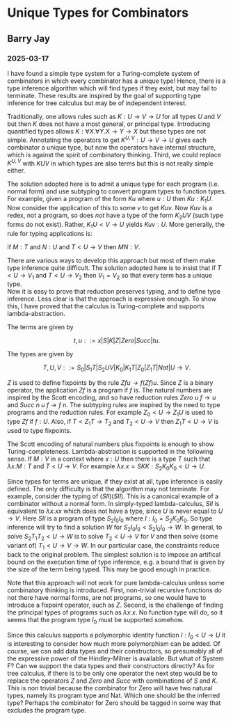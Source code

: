 # Unique Types for Combinators
## Barry Jay
### 2025-03-17

I have found a simple type system for a Turing-complete system of combinators in which every combinator has a unique type! 
Hence, there is a type inference algorithm which will find types if they exist, but may fail to terminate. 
These results are inspired by the goal of supporting type inference for tree calculus but may be of independent interest. 

Traditionally, one allows rules such as $K : U\to V \to U$ for all types $U$ and $V$ but then $K$ does not have a most general, or principal type. 
Introducing quantified types allows $K : \forall X.\forall Y. X \to Y \to X$ but these types are not simple. 
Annotating the operators to get $K^{U,V} : U\to V\to U$ gives each combinator a unique type, but now the operators have internal structure, which is against the spirit of combinatory thinking. 
Third, we could replace $K^{U,V}$ with $K U V$ in which types are also terms but this is not really simple either. 

The solution adopted here is to admit a unique type for each program (i.e. normal form) and use subtyping to convert program types to function types. 
For example, given a program of the form $Ku$ where $u:U$ then $Ku : K_1 U$. Now consider the application of this to some $v$ to get $Kuv$. 
Now $Kuv$ is a redex, not a program, so does *not* have a type of the form $K_2 UV$ (such type forms do not exist). 
Rather, $K_1 U < V \to U$ yields $Kuv : U$. More generally, the rule for typing applications is: 

if $M : T$ and $N:U$ and $T< U \to V$ then $MN : V$. 

There are various ways to develop this approach but most of them make type inference quite difficult. 
The solution adopted here is to insist that if $T< U \to V_1$ and $T< U\to V_2$ then $V_1 = V_2$ so that every term has a unique type.   
Now it is easy to prove that reduction preserves typing, and to define type inference. Less clear is that the approach is expressive enough. 
To show this, I have proved that the calculus is Turing-complete and supports lambda-abstraction. 

The terms are given by 

$$ t,u ::= x | S | K | Z | Zero | Succ | t u . $$

The types are given by 

$$ T,U,V ::= S_0 | S_1 T | S_2 U V | K_0 | K_1 T | Z_0 | Z_1 T | Nat | U \to V . $$ 

$Z$ is used to define fixpoints by the rule $Z f u \to f (Z f) u$. Since $Z$ is a binary operator, the application $Z f$ is a program if $f$ is. 
The natural numbers are inspired by the Scott encoding, and so have reduction rules $Zero\ u\ f \to u$ and $Succ\ n\ u\ f \to f\ n$. 
The subtyping rules are inspired by the need to type programs and the reduction rules. For example $Z_0 < U \to Z_1 U$ is used to type $Z f$ if $f:U$. 
Also, if $T < Z_1 T \to T_2$ and $T_2 < U\to V$ then $Z_1 T < U\to V$ is used to type fixpoints. 

The Scott encoding of natural numbers plus fixpoints is enough to show Turing-completeness. Lambda-abstraction is supported in the following sense. 
If $M:V$ in a context where $x:U$ then there is a type $T$ such that $\lambda x. M : T$ and $T< U\to V$. For example $\lambda x. x = SKK : S_2 K_0 K_0 < U\to U$. 

Since types for terms are unique, if they exist at all, type inference is easily defined. The only difficulty is that the algorithm may not terminate. For example, consider the typing of $(SII)(SII)$. 
This is a canonical example of a combinator without a normal form. In simply-typed lambda-calculus, $SII$ is equivalent to $\lambda x. xx$ which does not have a type, since $U$ is never equal to $U\to V$. 
Here $SII$ is a program of type $S_2 I_0I_0$ where $I:I_0 = S_2 K_0 K_0$. So type inference will try to find a solution $W$ for $S_2 I_0 I_0 < S_2 I_0 I_0 \to W$. 
In general, to solve $S_2 T_1 T_2 < U \to W$ is to solve $T_2 < U \to V$ for $V$ and then solve (some variant of) $T_1 < U\to V\to W$. In our particular case, the constraints reduce back to the original problem. 
The simplest solution is to impose an artifical bound on the execution time of type inference, e.g. a bound that is given by the size of the term being typed. This may be good enough in practice. 

Note that this approach will not work for pure lambda-calculus unless some combinatory thinking is introduced. First, non-trivial recursive functions do not there have normal forms, are not programs, so one would have to introduce a fixpoint operator, such as $Z$. 
Second, is the challenge of finding the principal types of programs such as $\lambda x.x$. No function type will do, so it seems that the program type $I_0$ must be supported somehow. 

Since this calculus supports a polymorphic identity function $I : I_0 < U\to U$ it is interesting to consider how much more polymorphism can be added. 
Of course, we can add data types and their constructors, so presumably all of the expressive power of the Hindley-Milner is available. But what of System F? Can we support the data types and their constructors directly? 
As for tree calculus, if there is to be only one operator the next step would be to replace the operators $Z$ and $Zero$ and $Succ$ with combinations of $S$ and $K$. This is non trivial because the combinator for Zero will have two natural types, namely its program type and Nat.
Which one should be the inferred type? Perhaps the combinator for Zero should be tagged in some way that excludes the program type. 
